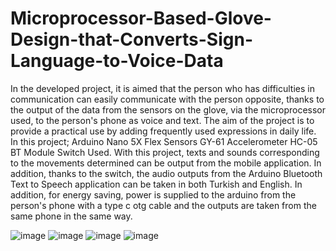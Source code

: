 # Microprocessor-Based-Glove-Design-that-Converts-Sign-Language-to-Voice-Data
In the developed project, it is aimed that the person who has difficulties in communication can easily communicate with the person opposite, thanks to the output of the data from the sensors on the glove, via the microprocessor used, to the person's phone as voice and text. The aim of the project is to provide a practical use by adding frequently used expressions in daily life.
In this project;
Arduino Nano
5X Flex Sensors
GY-61 Accelerometer
HC-05 BT Module
Switch
Used. With this project, texts and sounds corresponding to the movements determined can be output from the mobile application. In addition, thanks to the switch, the audio outputs from the Arduino Bluetooth Text to Speech application can be taken in both Turkish and English. In addition, for energy saving, power is supplied to the arduino from the person's phone with a type c otg cable and the outputs are taken from the same phone in the same way.

![image](https://github.com/ardacaniren/Microprocessor-Based-Glove-Design-that-Converts-Sign-Language-to-Voice-Data/assets/110938520/b0e19267-db88-4828-833a-b0480fb066f2)
![image](https://github.com/ardacaniren/Microprocessor-Based-Glove-Design-that-Converts-Sign-Language-to-Voice-Data/assets/110938520/08a944d3-69d0-41d8-90dc-861e333828ab)
![image](https://github.com/ardacaniren/Microprocessor-Based-Glove-Design-that-Converts-Sign-Language-to-Voice-Data/assets/110938520/d99bf167-4908-4503-b99f-b3e00891ccd0)
![image](https://github.com/ardacaniren/Microprocessor-Based-Glove-Design-that-Converts-Sign-Language-to-Voice-Data/assets/110938520/4c9ece3b-9c87-49ee-a75a-6f7a7772c9f4)



